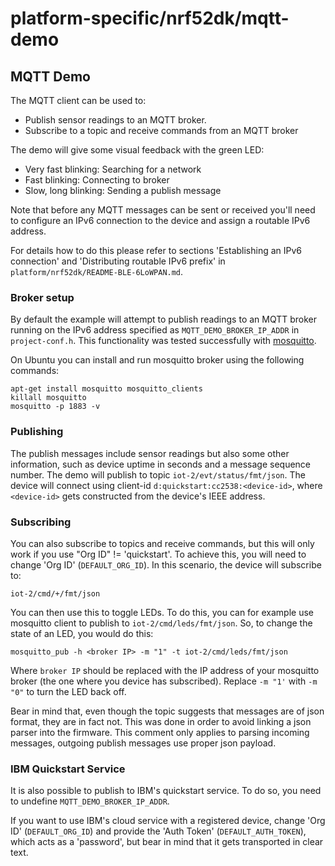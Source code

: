 # platform-specific/nrf52dk/mqtt-demo

## MQTT Demo

The MQTT client can be used to:

* Publish sensor readings to an MQTT broker.
* Subscribe to a topic and receive commands from an MQTT broker

The demo will give some visual feedback with the green LED:
* Very fast blinking: Searching for a network
* Fast blinking: Connecting to broker
* Slow, long blinking: Sending a publish message

Note that before any MQTT messages can be sent or received you'll 
need to configure an IPv6 connection to the device and assign a routable
IPv6 address.

For details how to do this please refer to sections 'Establishing an IPv6 connection'
and 'Distributing routable IPv6 prefix' in `platform/nrf52dk/README-BLE-6LoWPAN.md`.

### Broker setup

By default the example will attempt to publish readings to an MQTT broker
running on the IPv6 address specified as `MQTT_DEMO_BROKER_IP_ADDR` in
`project-conf.h`. This functionality was tested successfully with
[mosquitto](http://mosquitto.org/).

On Ubuntu you can install and run mosquitto broker using the following
commands:

	apt-get install mosquitto mosquitto_clients
	killall mosquitto
	mosquitto -p 1883 -v

### Publishing

The publish messages include sensor readings but also some other information,
such as device uptime in seconds and a message sequence number. The demo will
publish to topic `iot-2/evt/status/fmt/json`. The device will connect using
client-id `d:quickstart:cc2538:<device-id>`, where `<device-id>` gets
constructed from the device's IEEE address.

### Subscribing

You can also subscribe to topics and receive commands, but this will only
work if you use "Org ID" != 'quickstart'. To achieve this, you will need to
change 'Org ID' (`DEFAULT_ORG_ID`). In this scenario, the device will subscribe
to:

`iot-2/cmd/+/fmt/json`

You can then use this to toggle LEDs. To do this, you can for example
use mosquitto client to publish to `iot-2/cmd/leds/fmt/json`. So, to change
the state of an LED, you would do this:

`mosquitto_pub -h <broker IP> -m "1" -t iot-2/cmd/leds/fmt/json`

Where `broker IP` should be replaced with the IP address of your mosquitto
broker (the one where you device has subscribed). Replace `-m "1'` with `-m "0"`
to turn the LED back off.

Bear in mind that, even though the topic suggests that messages are of json
format, they are in fact not. This was done in order to avoid linking a json
parser into the firmware. This comment only applies to parsing incoming
messages, outgoing publish messages use proper json payload.

### IBM Quickstart Service

It is also possible to publish to IBM's quickstart service. To do so, you need
to undefine `MQTT_DEMO_BROKER_IP_ADDR`.

If you want to use IBM's cloud service with a registered device, change
'Org ID' (`DEFAULT_ORG_ID`) and provide the 'Auth Token' (`DEFAULT_AUTH_TOKEN`),
which acts as a 'password', but bear in mind that it gets transported in clear
text.